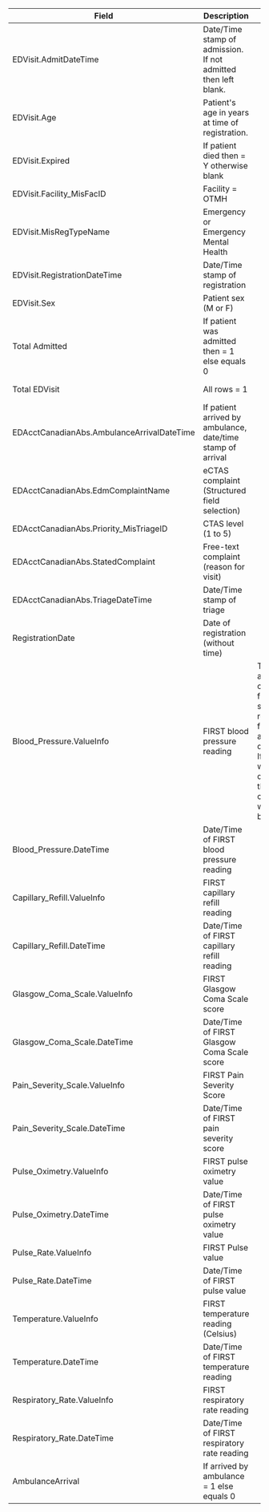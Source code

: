 | Field | Description | Note(s) | Format |
|---|---|---|---|
| EDVisit.AdmitDateTime | Date/Time stamp of admission. If not admitted then left blank. |  | Date/Time |
| EDVisit.Age | Patient's age in years at time of registration. |  | Whole number |
| EDVisit.Expired | If patient died then = Y otherwise blank |  | Text |
| EDVisit.Facility_MisFacID | Facility = OTMH |  | Text |
| EDVisit.MisRegTypeName | Emergency or Emergency Mental Health |  | Text |
| EDVisit.RegistrationDateTime | Date/Time stamp of registration |  | Date/Time |
| EDVisit.Sex | Patient sex (M or F) |  | Text |
| Total Admitted | If patient was admitted then = 1 else equals 0 |  | Whole number |
| Total EDVisit | All rows = 1 |  | Whole number |
| EDAcctCanadianAbs.AmbulanceArrivalDateTime | If patient arrived by ambulance, date/time stamp of arrival |  | Date/Time |
| EDAcctCanadianAbs.EdmComplaintName | eCTAS complaint (Structured field selection) |  | Text |
| EDAcctCanadianAbs.Priority_MisTriageID | CTAS level (1 to 5) |  | Whole number |
| EDAcctCanadianAbs.StatedComplaint | Free-text complaint (reason for visit) |  | Text |
| EDAcctCanadianAbs.TriageDateTime | Date/Time stamp of triage |  | Date/Time |
| RegistrationDate | Date of registration (without time) |  | Date |
| Blood_Pressure.ValueInfo | FIRST blood pressure reading | These are all based on the first vital signs reading from arrival date/time. If reading was not done then cell(s) will be blank. | Text |
| Blood_Pressure.DateTime | Date/Time of FIRST blood pressure reading |  | Date/Time |
| Capillary_Refill.ValueInfo | FIRST capillary refill reading |  | Text |
| Capillary_Refill.DateTime | Date/Time of FIRST capillary refill reading |  | Date/Time |
| Glasgow_Coma_Scale.ValueInfo | FIRST Glasgow Coma Scale score |  | Whole number |
| Glasgow_Coma_Scale.DateTime | Date/Time of FIRST Glasgow Coma Scale score |  | Date/Time |
| Pain_Severity_Scale.ValueInfo | FIRST Pain Severity Score |  | Whole number |
| Pain_Severity_Scale.DateTime | Date/Time of FIRST pain severity score |  | Date/Time |
| Pulse_Oximetry.ValueInfo | FIRST pulse oximetry value |  | Whole number |
| Pulse_Oximetry.DateTime | Date/Time of FIRST pulse oximetry value |  | Date/Time |
| Pulse_Rate.ValueInfo | FIRST Pulse value |  | Whole number |
| Pulse_Rate.DateTime | Date/Time of FIRST pulse value |  | Date/Time |
| Temperature.ValueInfo | FIRST temperature reading (Celsius) |  | Decimal number |
| Temperature.DateTime | Date/Time of FIRST temperature reading |  | Date/Time |
| Respiratory_Rate.ValueInfo | FIRST respiratory rate reading |  | Whole number |
| Respiratory_Rate.DateTime | Date/Time of FIRST respiratory rate reading |  | Date/Time |
| AmbulanceArrival | If arrived by ambulance = 1 else equals 0 |  | Whole number |

